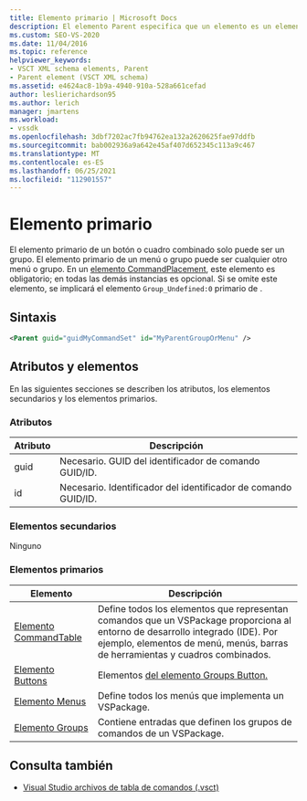 ```yaml
---
title: Elemento primario | Microsoft Docs
description: El elemento Parent especifica que un elemento es un elemento primario de un botón, cuadro combinado, menú o grupo.
ms.custom: SEO-VS-2020
ms.date: 11/04/2016
ms.topic: reference
helpviewer_keywords:
- VSCT XML schema elements, Parent
- Parent element (VSCT XML schema)
ms.assetid: e4624ac8-1b9a-4940-910a-528a661cefad
author: leslierichardson95
ms.author: lerich
manager: jmartens
ms.workload:
- vssdk
ms.openlocfilehash: 3dbf7202ac7fb94762ea132a2620625fae97ddfb
ms.sourcegitcommit: bab002936a9a642e45af407d652345c113a9c467
ms.translationtype: MT
ms.contentlocale: es-ES
ms.lasthandoff: 06/25/2021
ms.locfileid: "112901557"
---
```

# <a name="parent-element"></a>Elemento primario
El elemento primario de un botón o cuadro combinado solo puede ser un grupo. El elemento primario de un menú o grupo puede ser cualquier otro menú o grupo. En un [elemento CommandPlacement](../extensibility/commandplacement-element.md), este elemento es obligatorio; en todas las demás instancias es opcional. Si se omite este elemento, se implicará el elemento `Group_Undefined:0` primario de .

## <a name="syntax"></a>Sintaxis

```xml
<Parent guid="guidMyCommandSet" id="MyParentGroupOrMenu" />
```

## <a name="attributes-and-elements"></a>Atributos y elementos
 En las siguientes secciones se describen los atributos, los elementos secundarios y los elementos primarios.

### <a name="attributes"></a>Atributos

|Atributo|Descripción|
|---------------|-----------------|
|guid|Necesario. GUID del identificador de comando GUID/ID.|
|id|Necesario. Identificador del identificador de comando GUID/ID.|

### <a name="child-elements"></a>Elementos secundarios
 Ninguno

### <a name="parent-elements"></a>Elementos primarios

|Elemento|Descripción|
|-------------|-----------------|
|[Elemento CommandTable](../extensibility/commandtable-element.md)|Define todos los elementos que representan comandos que un VSPackage proporciona al entorno de desarrollo integrado (IDE). Por ejemplo, elementos de menú, menús, barras de herramientas y cuadros combinados.|
|[Elemento Buttons](../extensibility/buttons-element.md)|Elementos [del elemento Groups Button.](../extensibility/button-element.md)|
|[Elemento Menus](../extensibility/menus-element.md)|Define todos los menús que implementa un VSPackage.|
|[Elemento Groups](../extensibility/groups-element.md)|Contiene entradas que definen los grupos de comandos de un VSPackage.|

## <a name="see-also"></a>Consulta también
- [Visual Studio archivos de tabla de comandos (.vsct)](../extensibility/internals/visual-studio-command-table-dot-vsct-files.md)
